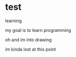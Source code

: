 # test

learning

my goal is to learn programming

oh and im into drawing

im kinda lost at this point
